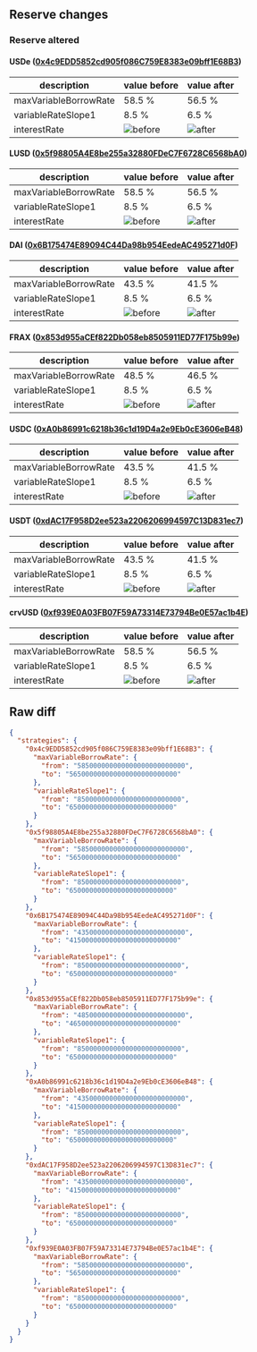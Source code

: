 ## Reserve changes

### Reserve altered

#### USDe ([0x4c9EDD5852cd905f086C759E8383e09bff1E68B3](https://etherscan.io/address/0x4c9EDD5852cd905f086C759E8383e09bff1E68B3))

| description | value before | value after |
| --- | --- | --- |
| maxVariableBorrowRate | 58.5 % | 56.5 % |
| variableRateSlope1 | 8.5 % | 6.5 % |
| interestRate | ![before](https://dash.onaave.com/api/static?variableRateSlope1=85000000000000000000000000&variableRateSlope2=500000000000000000000000000&optimalUsageRatio=800000000000000000000000000&baseVariableBorrowRate=0&maxVariableBorrowRate=585000000000000000000000000) | ![after](https://dash.onaave.com/api/static?variableRateSlope1=65000000000000000000000000&variableRateSlope2=500000000000000000000000000&optimalUsageRatio=800000000000000000000000000&baseVariableBorrowRate=0&maxVariableBorrowRate=565000000000000000000000000) |

#### LUSD ([0x5f98805A4E8be255a32880FDeC7F6728C6568bA0](https://etherscan.io/address/0x5f98805A4E8be255a32880FDeC7F6728C6568bA0))

| description | value before | value after |
| --- | --- | --- |
| maxVariableBorrowRate | 58.5 % | 56.5 % |
| variableRateSlope1 | 8.5 % | 6.5 % |
| interestRate | ![before](https://dash.onaave.com/api/static?variableRateSlope1=85000000000000000000000000&variableRateSlope2=500000000000000000000000000&optimalUsageRatio=800000000000000000000000000&baseVariableBorrowRate=0&maxVariableBorrowRate=585000000000000000000000000) | ![after](https://dash.onaave.com/api/static?variableRateSlope1=65000000000000000000000000&variableRateSlope2=500000000000000000000000000&optimalUsageRatio=800000000000000000000000000&baseVariableBorrowRate=0&maxVariableBorrowRate=565000000000000000000000000) |

#### DAI ([0x6B175474E89094C44Da98b954EedeAC495271d0F](https://etherscan.io/address/0x6B175474E89094C44Da98b954EedeAC495271d0F))

| description | value before | value after |
| --- | --- | --- |
| maxVariableBorrowRate | 43.5 % | 41.5 % |
| variableRateSlope1 | 8.5 % | 6.5 % |
| interestRate | ![before](https://dash.onaave.com/api/static?variableRateSlope1=85000000000000000000000000&variableRateSlope2=350000000000000000000000000&optimalUsageRatio=920000000000000000000000000&baseVariableBorrowRate=0&maxVariableBorrowRate=435000000000000000000000000) | ![after](https://dash.onaave.com/api/static?variableRateSlope1=65000000000000000000000000&variableRateSlope2=350000000000000000000000000&optimalUsageRatio=920000000000000000000000000&baseVariableBorrowRate=0&maxVariableBorrowRate=415000000000000000000000000) |

#### FRAX ([0x853d955aCEf822Db058eb8505911ED77F175b99e](https://etherscan.io/address/0x853d955aCEf822Db058eb8505911ED77F175b99e))

| description | value before | value after |
| --- | --- | --- |
| maxVariableBorrowRate | 48.5 % | 46.5 % |
| variableRateSlope1 | 8.5 % | 6.5 % |
| interestRate | ![before](https://dash.onaave.com/api/static?variableRateSlope1=85000000000000000000000000&variableRateSlope2=400000000000000000000000000&optimalUsageRatio=900000000000000000000000000&baseVariableBorrowRate=0&maxVariableBorrowRate=485000000000000000000000000) | ![after](https://dash.onaave.com/api/static?variableRateSlope1=65000000000000000000000000&variableRateSlope2=400000000000000000000000000&optimalUsageRatio=900000000000000000000000000&baseVariableBorrowRate=0&maxVariableBorrowRate=465000000000000000000000000) |

#### USDC ([0xA0b86991c6218b36c1d19D4a2e9Eb0cE3606eB48](https://etherscan.io/address/0xA0b86991c6218b36c1d19D4a2e9Eb0cE3606eB48))

| description | value before | value after |
| --- | --- | --- |
| maxVariableBorrowRate | 43.5 % | 41.5 % |
| variableRateSlope1 | 8.5 % | 6.5 % |
| interestRate | ![before](https://dash.onaave.com/api/static?variableRateSlope1=85000000000000000000000000&variableRateSlope2=350000000000000000000000000&optimalUsageRatio=920000000000000000000000000&baseVariableBorrowRate=0&maxVariableBorrowRate=435000000000000000000000000) | ![after](https://dash.onaave.com/api/static?variableRateSlope1=65000000000000000000000000&variableRateSlope2=350000000000000000000000000&optimalUsageRatio=920000000000000000000000000&baseVariableBorrowRate=0&maxVariableBorrowRate=415000000000000000000000000) |

#### USDT ([0xdAC17F958D2ee523a2206206994597C13D831ec7](https://etherscan.io/address/0xdAC17F958D2ee523a2206206994597C13D831ec7))

| description | value before | value after |
| --- | --- | --- |
| maxVariableBorrowRate | 43.5 % | 41.5 % |
| variableRateSlope1 | 8.5 % | 6.5 % |
| interestRate | ![before](https://dash.onaave.com/api/static?variableRateSlope1=85000000000000000000000000&variableRateSlope2=350000000000000000000000000&optimalUsageRatio=920000000000000000000000000&baseVariableBorrowRate=0&maxVariableBorrowRate=435000000000000000000000000) | ![after](https://dash.onaave.com/api/static?variableRateSlope1=65000000000000000000000000&variableRateSlope2=350000000000000000000000000&optimalUsageRatio=920000000000000000000000000&baseVariableBorrowRate=0&maxVariableBorrowRate=415000000000000000000000000) |

#### crvUSD ([0xf939E0A03FB07F59A73314E73794Be0E57ac1b4E](https://etherscan.io/address/0xf939E0A03FB07F59A73314E73794Be0E57ac1b4E))

| description | value before | value after |
| --- | --- | --- |
| maxVariableBorrowRate | 58.5 % | 56.5 % |
| variableRateSlope1 | 8.5 % | 6.5 % |
| interestRate | ![before](https://dash.onaave.com/api/static?variableRateSlope1=85000000000000000000000000&variableRateSlope2=500000000000000000000000000&optimalUsageRatio=800000000000000000000000000&baseVariableBorrowRate=0&maxVariableBorrowRate=585000000000000000000000000) | ![after](https://dash.onaave.com/api/static?variableRateSlope1=65000000000000000000000000&variableRateSlope2=500000000000000000000000000&optimalUsageRatio=800000000000000000000000000&baseVariableBorrowRate=0&maxVariableBorrowRate=565000000000000000000000000) |

## Raw diff

```json
{
  "strategies": {
    "0x4c9EDD5852cd905f086C759E8383e09bff1E68B3": {
      "maxVariableBorrowRate": {
        "from": "585000000000000000000000000",
        "to": "565000000000000000000000000"
      },
      "variableRateSlope1": {
        "from": "85000000000000000000000000",
        "to": "65000000000000000000000000"
      }
    },
    "0x5f98805A4E8be255a32880FDeC7F6728C6568bA0": {
      "maxVariableBorrowRate": {
        "from": "585000000000000000000000000",
        "to": "565000000000000000000000000"
      },
      "variableRateSlope1": {
        "from": "85000000000000000000000000",
        "to": "65000000000000000000000000"
      }
    },
    "0x6B175474E89094C44Da98b954EedeAC495271d0F": {
      "maxVariableBorrowRate": {
        "from": "435000000000000000000000000",
        "to": "415000000000000000000000000"
      },
      "variableRateSlope1": {
        "from": "85000000000000000000000000",
        "to": "65000000000000000000000000"
      }
    },
    "0x853d955aCEf822Db058eb8505911ED77F175b99e": {
      "maxVariableBorrowRate": {
        "from": "485000000000000000000000000",
        "to": "465000000000000000000000000"
      },
      "variableRateSlope1": {
        "from": "85000000000000000000000000",
        "to": "65000000000000000000000000"
      }
    },
    "0xA0b86991c6218b36c1d19D4a2e9Eb0cE3606eB48": {
      "maxVariableBorrowRate": {
        "from": "435000000000000000000000000",
        "to": "415000000000000000000000000"
      },
      "variableRateSlope1": {
        "from": "85000000000000000000000000",
        "to": "65000000000000000000000000"
      }
    },
    "0xdAC17F958D2ee523a2206206994597C13D831ec7": {
      "maxVariableBorrowRate": {
        "from": "435000000000000000000000000",
        "to": "415000000000000000000000000"
      },
      "variableRateSlope1": {
        "from": "85000000000000000000000000",
        "to": "65000000000000000000000000"
      }
    },
    "0xf939E0A03FB07F59A73314E73794Be0E57ac1b4E": {
      "maxVariableBorrowRate": {
        "from": "585000000000000000000000000",
        "to": "565000000000000000000000000"
      },
      "variableRateSlope1": {
        "from": "85000000000000000000000000",
        "to": "65000000000000000000000000"
      }
    }
  }
}
```